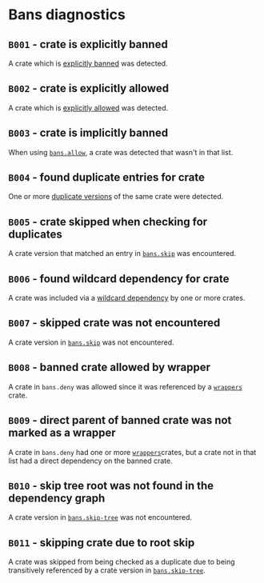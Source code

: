 # Bans diagnostics

## `B001` - crate is explicitly banned

A crate which is [explicitly banned](cfg.md#the-allow-and-deny-fields-optional)
was detected.

## `B002` - crate is explicitly allowed

A crate which is [explicitly allowed](cfg.md#the-allow-and-deny-fields-optional)
was detected.

## `B003` - crate is implicitly banned

When using [`bans.allow`](cfg.md#the-allow-and-deny-fields-optional), a crate
was detected that wasn't in that list.

## `B004` - found duplicate entries for crate

One or more [duplicate versions](cfg.md#the-multiple-versions-field-optional) of
the same crate were detected.

## `B005` - crate skipped when checking for duplicates

A crate version that matched an entry in
[`bans.skip`](cfg.md#the-skip-field-optional) was encountered.

## `B006` - found wildcard dependency for crate

A crate was included via a [wildcard dependency](cfg.md#the-wildcards-field-optional)
by one or more crates.

## `B007` - skipped crate was not encountered

A crate version in [`bans.skip`](cfg.md#the-skip-field-optional) was not
encountered.

## `B008` - banned crate allowed by wrapper

A crate in `bans.deny` was allowed since it was referenced by a [`wrappers`](cfg.md#the-wrappers-field-optional) crate.

## `B009` - direct parent of banned crate was not marked as a wrapper

A crate in `bans.deny` had one or more [`wrappers`](cfg.md#the-wrappers-field-optional)crates, but a crate not in that list had a direct dependency on the banned crate.

## `B010` - skip tree root was not found in the dependency graph

A crate version in [`bans.skip-tree`](cfg.md#the-skip-tree-field-optional) was
not encountered.

## `B011` - skipping crate due to root skip

A crate was skipped from being checked as a duplicate due to being transitively
referenced by a crate version in [`bans.skip-tree`](cfg.md#the-skip-tree-field-optional).
